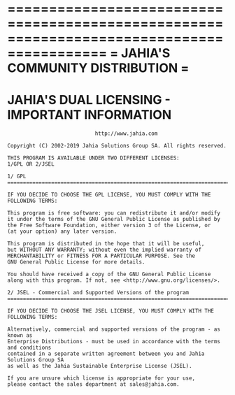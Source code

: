 ==========================================================================================
=                            JAHIA'S COMMUNITY DISTRIBUTION                              =
==========================================================================================

JAHIA'S DUAL LICENSING - IMPORTANT INFORMATION
==========================================================================================

                                http://www.jahia.com

    Copyright (C) 2002-2019 Jahia Solutions Group SA. All rights reserved.

    THIS PROGRAM IS AVAILABLE UNDER TWO DIFFERENT LICENSES:
    1/GPL OR 2/JSEL

    1/ GPL
    ======================================================================================

    IF YOU DECIDE TO CHOOSE THE GPL LICENSE, YOU MUST COMPLY WITH THE FOLLOWING TERMS:

    This program is free software: you can redistribute it and/or modify
    it under the terms of the GNU General Public License as published by
    the Free Software Foundation, either version 3 of the License, or
    (at your option) any later version.

    This program is distributed in the hope that it will be useful,
    but WITHOUT ANY WARRANTY; without even the implied warranty of
    MERCHANTABILITY or FITNESS FOR A PARTICULAR PURPOSE. See the
    GNU General Public License for more details.

    You should have received a copy of the GNU General Public License
    along with this program. If not, see <http://www.gnu.org/licenses/>.

    2/ JSEL - Commercial and Supported Versions of the program
    ======================================================================================

    IF YOU DECIDE TO CHOOSE THE JSEL LICENSE, YOU MUST COMPLY WITH THE FOLLOWING TERMS:

    Alternatively, commercial and supported versions of the program - as known as
    Enterprise Distributions - must be used in accordance with the terms and conditions
    contained in a separate written agreement between you and Jahia Solutions Group SA
    as well as the Jahia Sustainable Enterprise License (JSEL).

    If you are unsure which license is appropriate for your use,
    please contact the sales department at sales@jahia.com.